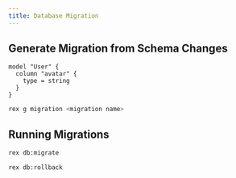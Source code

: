 ```yaml
---
title: Database Migration
---
```


## Generate Migration from Schema Changes

```hcl
model "User" {
  column "avatar" {
    type = string
  }
}

```

```sh
rex g migration <migration name>
```

## Running Migrations

```sh
rex db:migrate
```

```sh
rex db:rollback
```
